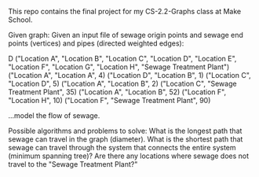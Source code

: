This repo contains the final project for my CS-2.2-Graphs class at Make School.

Given graph:
Given an input file of sewage origin points and sewage end points (vertices) and pipes (directed weighted edges):

D
("Location A", "Location B", "Location C", "Location D", "Location E", "Location F", "Location G", "Location H", "Sewage Treatment Plant")
("Location A", "Location A", 4)
("Location D", "Location B", 1)
("Location C", "Location D", 5)
("Location A", "Location B", 2)
("Location C", "Sewage Treatment Plant", 35)
("Location A", "Location B", 52)
("Location F", "Location H", 10)
("Location F", "Sewage Treatment Plant", 90)

...model the flow of sewage.

Possible algorithms and problems to solve:
What is the longest path that sewage can travel in the graph (diameter).
What is the shortest path that sewage can travel through the system that connects the entire system (minimum spanning tree)?
Are there any locations where sewage does not travel to the "Sewage Treatment Plant?"
